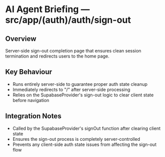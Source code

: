 # AI Agent Briefing — src/app/(auth)/auth/sign-out

## Overview
Server-side sign-out completion page that ensures clean session termination and redirects users to the home page.

## Key Behaviour
- Runs entirely server-side to guarantee proper auth state cleanup
- Immediately redirects to "/" after server-side processing
- Relies on the SupabaseProvider's sign-out logic to clear client state before navigation

## Integration Notes
- Called by the SupabaseProvider's signOut function after clearing client state
- Ensures the sign-out process is completely server-controlled
- Prevents any client-side auth state issues from affecting the sign-out flow
